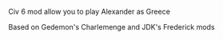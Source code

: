 Civ 6 mod allow you to play Alexander as Greece

Based on Gedemon's Charlemenge and JDK's Frederick mods

